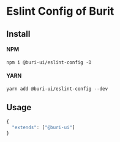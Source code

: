 # Eslint Config of Burit

## Install

#### NPM

```shell
npm i @buri-ui/eslint-config -D
```

#### YARN

```shell
yarn add @buri-ui/eslint-config --dev
```

## Usage

```js
{
  "extends": ["@buri-ui"]
}
```

